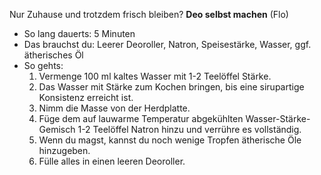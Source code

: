 Nur Zuhause und trotzdem frisch bleiben?
**Deo selbst machen**   (Flo)
* So lang dauerts: 5 Minuten
* Das brauchst du: Leerer Deoroller, Natron, Speisestärke, Wasser, ggf. ätherisches Öl
* So gehts:
  1. Vermenge 100 ml kaltes Wasser mit 1-2 Teelöffel Stärke. 
  1. Das Wasser mit Stärke zum Kochen bringen, bis eine sirupartige Konsistenz erreicht ist.
  1. Nimm die Masse von der Herdplatte.
  1. Füge dem auf lauwarme Temperatur abgekühlten Wasser-Stärke-Gemisch 1-2 Teelöffel Natron hinzu und verrühre es vollständig. 
  1. Wenn du magst, kannst du noch wenige Tropfen ätherische Öle hinzugeben.
  1. Fülle alles in einen leeren Deoroller.

